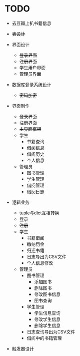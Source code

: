 # TODO

* 去豆瓣上扒书籍信息
* ~~表设计~~
* 界面设计
  * ~~登录界面~~
  * ~~注册界面~~
  * ~~学生用户界面~~
  * 管理员界面

* 数据库登录系统设计
  * ~~密码加密~~

* 界面制作
  * ~~登录界面~~
  * ~~注册界面~~
  * ~~主界面框架~~
  * 学生
    * 书籍查询
    * ~~借阅信息~~
    * 借阅历史
    * 个人信息
  * 管理员
    * 图书管理
    * 学生管理
    * 借阅管理
    * 借阅日志
    <!-- * 分类管理 -->

* 逻辑业务
  * tuple与dict互相转换
  * 登录
  * ~~注册~~
  * 学生
    * 书籍借阅
    * 缴纳罚金
    * 归还书籍
    * 日志导出为CSV文件
    * 个人信息修改
  * 管理员
    * 图书管理
      * 添加图书
      * 删除图书
      * 修改图书信息
      * 图书查询
    * 学生管理
      * 学生信息查询
      * 修改学生信息
      * 删除学生信息
    * 日志查询导出为CSV文件
    * 借阅中的书籍管理

* 触发器设计
